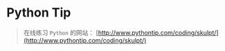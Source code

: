 # Python Tip

> 在线练习 `Python` 的网站： [http://www.pythontip.com/coding/skulpt/](http://www.pythontip.com/coding/skulpt/)
